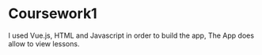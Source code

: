 # Coursework1
I used Vue.js, HTML and Javascript in order to build the app, The App does allow to view lessons. 
